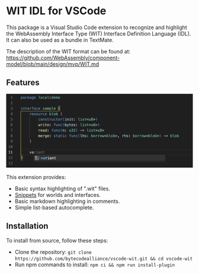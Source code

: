 # WIT IDL for VSCode

This package is a Visual Studio Code extension to recognize and highlight the WebAssembly Interface Type (WIT) Interface Definition Language (IDL). It can also be used as a bundle in TextMate.

The description of the WIT format can be found at: https://github.com/WebAssembly/component-model/blob/main/design/mvp/WIT.md


## Features

![Screenshot](images/screenshot.png)

This extension provides:
- Basic syntax highlighting of ".wit" files.
- [Snippets](https://code.visualstudio.com/docs/editor/userdefinedsnippets) for worlds and interfaces.
- Basic markdown highlighting in comments.
- Simple list-based autocomplete.

## Installation

To install from source, follow these steps:
* Clone the repository: `git clone https://github.com/bytecodealliance/vscode-wit.git && cd vscode-wit`
* Run npm commands to install:
`npm ci && npm run install-plugin`

